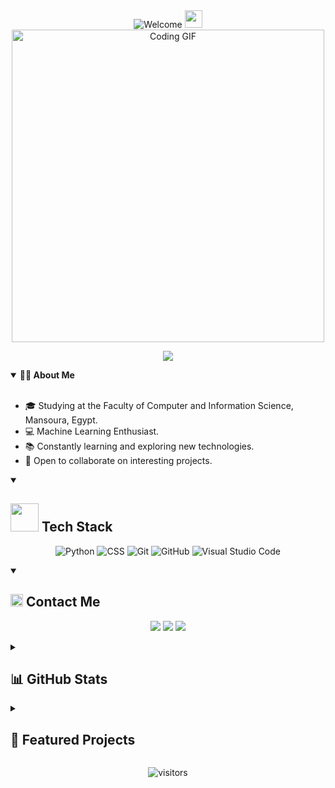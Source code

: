 


<div align="center">
  <img src="https://readme-typing-svg.herokuapp.com/?lines=Welcome+to+Muhammed+Maklad's+Profile&font=Fira%20Code&center=true&width=440&height=45&color=f75c7e&vCenter=true&size=22" alt="Welcome">
  <img src="https://media.giphy.com/media/hvRJCLFzcasrR4ia7z/giphy.gif" width="28">
  <br>
  <img src="https://camo.githubusercontent.com/3782881044e264bfb2d1002964bc4f6a1fd0e7c7fe411a09473416a3589d02a2/68747470733a2f2f6d65646961312e67697068792e636f6d2f6d656469612f31334867774773584630616947592f67697068792e676966" width="500" alt="Coding GIF">
</div>

<!-- Typing SVG by DenverCoder1 - https://github.com/DenverCoder1/readme-typing-svg -->
<p align="center">
  <a href="https://github.com/DenverCoder1/readme-typing-svg"><img src="https://readme-typing-svg.herokuapp.com/?lines=Machine%20Learning%20Engineer;Always%20learning%20new%20things&font=Fira%20Code&center=true&width=440&height=45&color=f75c7e&vCenter=true&size=22"></a>
</p> 

<details open>
  <summary><b>🧑‍💻 About Me</b></summary>
  <br>
  <ul>
    <li>🎓 Studying at the Faculty of Computer and Information Science, Mansoura, Egypt.</li>
    <li>💻 Machine Learning Enthusiast.</li>
    <li>📚 Constantly learning and exploring new technologies.</li>
    <li>🤝 Open to collaborate on interesting projects.</li>
  </ul>
</details>

<details open>
  <summary><h2><img src="https://media.giphy.com/media/jSKBmKkvo2dPQQtsR1/giphy.gif" width=45> Tech Stack</h2></summary>
  <p align="center">
    <img src="https://img.shields.io/badge/Python-3776AB?style=for-the-badge&logo=python&logoColor=white" alt="Python"/>
    <img src="https://img.shields.io/badge/CSS-1572B6?style=for-the-badge&logo=css3&logoColor=white" alt="CSS"/>
    <img src="https://img.shields.io/badge/Git-F05032?style=for-the-badge&logo=git&logoColor=white" alt="Git"/>
    <img src="https://img.shields.io/badge/GitHub-181717?style=for-the-badge&logo=github&logoColor=white" alt="GitHub"/>
    <img src="https://img.shields.io/badge/VS_Code-007ACC?style=for-the-badge&logo=visual-studio-code&logoColor=white" alt="Visual Studio Code"/>
  </p>
</details>

<details open>
  <summary><h2><img src="https://media.giphy.com/media/5WJ6SOKeNKrSzblU4R/giphy.gif" width=20> Contact Me</h2></summary>
  <p align="center">
    <a href="https://www.linkedin.com/in/muhammed-gamal-61337b260/" target="_blank"><img src="https://img.shields.io/badge/-LinkedIn-0077B5?style=for-the-badge&logo=Linkedin&logoColor=white"/></a>
    <a href="https://t.me/Mo7amed_Maklad" target="_blank"><img src="https://img.shields.io/badge/-Telegram-0077B5?style=for-the-badge&logo=Telegram&logoColor=white"/></a>
    <a href="mailto:your.email@example.com" target="_blank"><img src="https://img.shields.io/badge/-Email-D14836?style=for-the-badge&logo=Gmail&logoColor=white"/></a>
  </p>
</details>

<!-- GitHub Stats Section -->
<details>
  <summary><h2>📊 GitHub Stats</h2></summary>
  <p align="center">
    <img src="https://github-readme-stats.vercel.app/api?username=Muhammed-Maklad&show_icons=true&theme=radical" alt="GitHub Stats" />
  </p>
  <p align="center">
    <img src="https://github-readme-streak-stats.herokuapp.com/?user=Muhammed-Maklad&theme=radical" alt="GitHub Streak" />
  </p>
</details>

<!-- Projects Section -->
<details>
  <summary><h2>🚀 Featured Projects</h2></summary>
  <p align="center">
    <a href="https://github.com/Muhammed-Maklad/Project-1">
      <img src="https://github-readme-stats.vercel.app/api/pin/?username=Muhammed-Maklad&repo=Project-1&theme=radical" alt="Project 1" />
    </a>
    <a href="https://github.com/Muhammed-Maklad/Project-2">
      <img src="https://github-readme-stats.vercel.app/api/pin/?username=Muhammed-Maklad&repo=Project-2&theme=radical" alt="Project 2" />
    </a>
  </p>
  <p align="center">
    <a href="https://github.com/Muhammed-Maklad?tab=repositories">
      <img src="https://img.shields.io/badge/View%20All%20Projects-1f425f?style=for-the-badge" alt="View All Projects" />
    </a>
  </p>
</details>

<!-- Visitor Counter -->
<p align="center">
  <img src="https://visitor-badge.laobi.icu/badge?page_id=MohamedMaklad.MohamedMaklad" alt="visitors">
</p>








